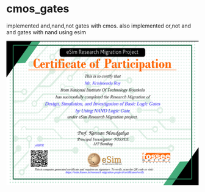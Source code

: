# cmos_gates

implemented and,nand,not gates with cmos.
also implemented or,not and and gates with nand 
using esim


![Certificate](images/img.png)
